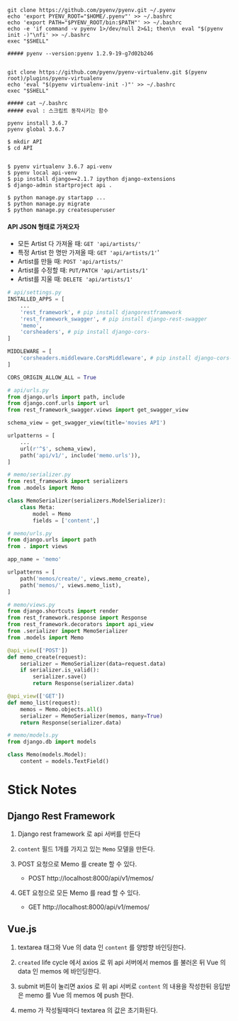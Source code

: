 ```
git clone https://github.com/pyenv/pyenv.git ~/.pyenv
echo 'export PYENV_ROOT="$HOME/.pyenv"' >> ~/.bashrc
echo 'export PATH="$PYENV_ROOT/bin:$PATH"' >> ~/.bashrc
echo -e 'if command -v pyenv 1>/dev/null 2>&1; then\n  eval "$(pyenv init -)"\nfi' >> ~/.bashrc
exec "$SHELL"

##### pyenv --version:pyenv 1.2.9-19-g7d02b246


git clone https://github.com/pyenv/pyenv-virtualenv.git $(pyenv root)/plugins/pyenv-virtualenv
echo 'eval "$(pyenv virtualenv-init -)"' >> ~/.bashrc
exec "$SHELL"

##### cat ~/.bashrc
##### eval : 스크립트 동작시키는 함수

pyenv install 3.6.7
pyenv global 3.6.7

$ mkdir API
$ cd API


$ pyenv virtualenv 3.6.7 api-venv 
$ pyenv local api-venv
$ pip install django==2.1.7 ipython django-extensions
$ django-admin startproject api .

$ python manage.py startapp ...
$ python manage.py migrate
$ python manage.py createsuperuser
```



#### API JSON 형태로 가져오자

* 모든 Artist 다 가져올 때: `GET 'api/artists/'`
* 특정 Artist 한 명만 가져올 때: `GET 'api/artists/1'`'
* Artist를 만들 때: `POST 'api/artists/'`
* Artist를 수정할 때: `PUT/PATCH 'api/artists/1'`
* Artist를 지울 때: `DELETE 'api/artists/1'`

```python
# api/settings.py
INSTALLED_APPS = [
    ...
    'rest_framework', # pip install djangorestframework
    'rest_framework_swagger', # pip install django-rest-swagger
    'memo', 
    'corsheaders', # pip install django-cors-
]

MIDDLEWARE = [
    'corsheaders.middleware.CorsMiddleware', # pip install django-cors-headers
]

CORS_ORIGIN_ALLOW_ALL = True
```

```python
# api/urls.py
from django.urls import path, include
from django.conf.urls import url
from rest_framework_swagger.views import get_swagger_view

schema_view = get_swagger_view(title='movies API')

urlpatterns = [
    ...
    url(r'^$', schema_view),
    path('api/v1/', include('memo.urls')),
]
```

```python
# memo/serializer.py
from rest_framework import serializers
from .models import Memo

class MemoSerializer(serializers.ModelSerializer):
    class Meta:
        model = Memo
        fields = ['content',]
```

```python
# memo/urls.py
from django.urls import path
from . import views

app_name = 'memo'

urlpatterns = [
    path('memos/create/', views.memo_create),
    path('memos/', views.memo_list),
]
```

```python
# memo/views.py
from django.shortcuts import render
from rest_framework.response import Response
from rest_framework.decorators import api_view
from .serializer import MemoSerializer
from .models import Memo

@api_view(['POST'])
def memo_create(request):
    serializer = MemoSerializer(data=request.data)
    if serializer.is_valid():
        serializer.save()
        return Response(serializer.data)

@api_view(['GET'])
def memo_list(request):
    memos = Memo.objects.all()
    serializer = MemoSerializer(memos, many=True)
    return Response(serializer.data)
```

```python
# memo/models.py
from django.db import models

class Memo(models.Model):
    content = models.TextField()
```

# Stick Notes

## Django Rest Framework

1. Django rest framework 로 api 서버를 만든다

2. `content` 필드 1개를 가지고 있는 `Memo` 모델을 만든다.

3. POST 요청으로 Memo 를 create 할 수 있다.

   - POST http://localhost:8000/api/v1/memos/

4. GET 요청으로 모든 Memo 를 read 할 수 있다.

   - GET http://localhost:8000/api/v1/memos/

## Vue.js

1. textarea 태그와 Vue 의 data 인 `content` 를 양방향 바인딩한다.

2. `created` life cycle 에서 axios 로 위 api 서버에서 memos 를 불러온 뒤 Vue 의 data 인 memos 에 바인딩한다.

3. submit 버튼이 눌리면 axios 로 위 api 서버로 `content` 의 내용을 작성한뒤 응답받은 memo 를 Vue 의 memos 에 push 한다.

4. memo 가 작성될때마다 textarea 의 값은 초기화된다.